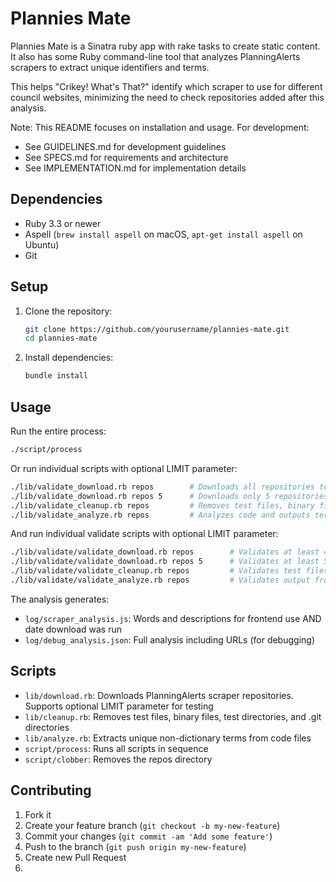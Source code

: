 # Plannies Mate

Plannies Mate is a Sinatra ruby app with rake tasks to create static content.
It also has some Ruby command-line tool that analyzes PlanningAlerts scrapers to extract unique identifiers and terms.

This helps "Crikey! What's That?" identify which scraper to use for different
council websites, minimizing the need to check repositories added after this analysis.

Note: This README focuses on installation and usage. For development:

- See GUIDELINES.md for development guidelines
- See SPECS.md for requirements and architecture
- See IMPLEMENTATION.md for implementation details

## Dependencies

- Ruby 3.3 or newer
- Aspell (`brew install aspell` on macOS, `apt-get install aspell` on Ubuntu)
- Git

## Setup

1. Clone the repository:
   ```bash
   git clone https://github.com/yourusername/plannies-mate.git
   cd plannies-mate
   ```

2. Install dependencies:
   ```bash
   bundle install
   ```

## Usage

Run the entire process:

```bash
./script/process
```

Or run individual scripts with optional LIMIT parameter:

```bash
./lib/validate_download.rb repos        # Downloads all repositories to repos/ AND updates status/download_run.json and status/descriptions.json
./lib/validate_download.rb repos 5      # Downloads only 5 repositories
./lib/validate_cleanup.rb repos         # Removes test files, binary files and .git directories
./lib/validate_analyze.rb repos         # Analyzes code and outputs terms
```

And run individual validate scripts with optional LIMIT parameter:

```bash
./lib/validate/validate_download.rb repos        # Validates at least 40 repositories where downloaded but less than 50
./lib/validate/validate_download.rb repos 5      # Validates at least 5 repositories where downloaded and less than 50
./lib/validate/validate_cleanup.rb repos         # Validates test files, binary files and .git directories are missing from repos
./lib/validate/validate_analyze.rb repos         # Validates output from Analyzes in log/*
```

The analysis generates:

- `log/scraper_analysis.js`: Words and descriptions for frontend use AND date download was run
- `log/debug_analysis.json`: Full analysis including URLs (for debugging)

## Scripts

- `lib/download.rb`: Downloads PlanningAlerts scraper repositories. Supports optional LIMIT parameter for testing
- `lib/cleanup.rb`: Removes test files, binary files, test directories, and .git directories
- `lib/analyze.rb`: Extracts unique non-dictionary terms from code files
- `script/process`: Runs all scripts in sequence
- `script/clobber`: Removes the repos directory

## Contributing

1. Fork it
2. Create your feature branch (`git checkout -b my-new-feature`)
3. Commit your changes (`git commit -am 'Add some feature'`)
4. Push to the branch (`git push origin my-new-feature`)
5. Create new Pull Request
6. 
